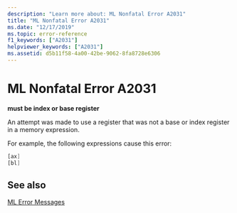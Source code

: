 ```yaml
---
description: "Learn more about: ML Nonfatal Error A2031"
title: "ML Nonfatal Error A2031"
ms.date: "12/17/2019"
ms.topic: error-reference
f1_keywords: ["A2031"]
helpviewer_keywords: ["A2031"]
ms.assetid: d5b11f58-4a00-42be-9062-8fa8728e6306
---
```

# ML Nonfatal Error A2031

**must be index or base register**

An attempt was made to use a register that was not a base or index register in a memory expression.

For example, the following expressions cause this error:

```asm
[ax]
[bl]
```

## See also

[ML Error Messages](ml-error-messages.md)
